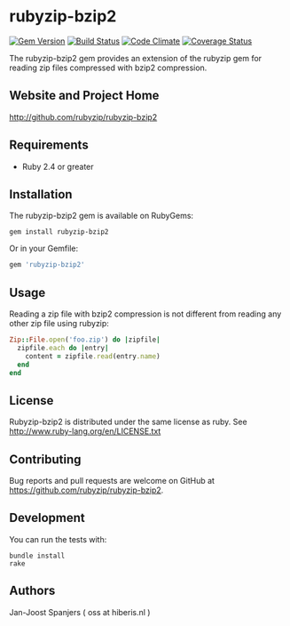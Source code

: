 # rubyzip-bzip2

[![Gem Version](https://badge.fury.io/rb/rubyzip-bzip2.svg)](http://badge.fury.io/rb/rubyzip-bzip2)
[![Build Status](https://secure.travis-ci.org/jspanjers/rubyzip-bzip2.svg)](http://travis-ci.org/jspanjers/rubyzip-bzip2)
[![Code Climate](https://codeclimate.com/github/jspanjers/rubyzip-bzip2.svg)](https://codeclimate.com/github/jspanjers/rubyzip-bzip2)
[![Coverage Status](https://img.shields.io/coveralls/jspanjers/rubyzip-bzip2.svg)](https://coveralls.io/r/jspanjers/rubyzip-bzip2?branch=master)

The rubyzip-bzip2 gem provides an extension of the rubyzip gem for reading zip files
compressed with bzip2 compression.

## Website and Project Home
http://github.com/rubyzip/rubyzip-bzip2

## Requirements
- Ruby 2.4 or greater

## Installation
The rubyzip-bzip2 gem is available on RubyGems:

```
gem install rubyzip-bzip2
```

Or in your Gemfile:

```ruby
gem 'rubyzip-bzip2'
```

## Usage
Reading a zip file with bzip2 compression is not different from reading
any other zip file using rubyzip:

```ruby
Zip::File.open('foo.zip') do |zipfile|
  zipfile.each do |entry|
    content = zipfile.read(entry.name)
  end
end

```

## License
Rubyzip-bzip2 is distributed under the same license as ruby. See
http://www.ruby-lang.org/en/LICENSE.txt

## Contributing
Bug reports and pull requests are welcome on GitHub at https://github.com/rubyzip/rubyzip-bzip2.

## Development
You can run the tests with:

```
bundle install
rake
```

## Authors
Jan-Joost Spanjers ( oss at hiberis.nl )
